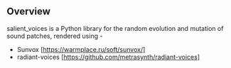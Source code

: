 ## Overview

salient_voices is a Python library for the random evolution and mutation of sound patches, rendered using -

- Sunvox [https://warmplace.ru/soft/sunvox/]
- radiant-voices [https://github.com/metrasynth/radiant-voices]

